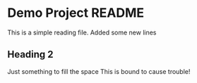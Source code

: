 # Demo Project README

This is a simple reading file.
Added some new lines

## Heading 2
Just something to fill the space
This is bound to cause trouble!
